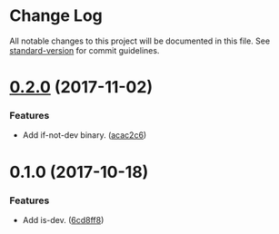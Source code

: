 # Change Log

All notable changes to this project will be documented in this file. See [standard-version](https://github.com/conventional-changelog/standard-version) for commit guidelines.

<a name="0.2.0"></a>
# [0.2.0](https://github.com/darkobits/is-dev/compare/v0.1.0...v0.2.0) (2017-11-02)


### Features

* Add if-not-dev binary. ([acac2c6](https://github.com/darkobits/is-dev/commit/acac2c6))



<a name="0.1.0"></a>
# 0.1.0 (2017-10-18)


### Features

* Add is-dev. ([6cd8ff8](https://github.com/darkobits/dev-prepare/commit/6cd8ff8))
